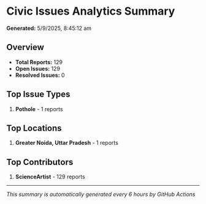 #  Civic Issues Analytics Summary

**Generated:** 5/9/2025, 8:45:12 am

##  Overview
- **Total Reports:** 129
- **Open Issues:** 129
- **Resolved Issues:** 0

##  Top Issue Types
1. **Pothole** - 1 reports

##  Top Locations
1. **Greater Noida, Uttar Pradesh** - 1 reports

##  Top Contributors
1. **ScienceArtist** - 129 reports

---
*This summary is automatically generated every 6 hours by GitHub Actions*
